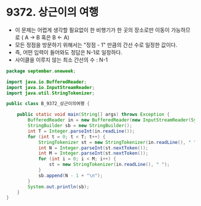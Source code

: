 # 9372. 상근이의 여행

- 이 문제는 어렵게 생각할 필요없이 한 비행기가 한 곳의 장소로만 이동이 가능하므로 ( A -> B 혹은 B <- A) 
- 모든 정점을 방문하기 위해서는 "정점 - 1" 만큼의 간선 수로 일정한 값이다.
- 즉, 어떤 입력이 들어와도 정답은 N-1로 일정하다. 
- 사이클을 이루지 않는 최소 간선의 수 : N-1

```java
package september.oneweek;

import java.io.BufferedReader;
import java.io.InputStreamReader;
import java.util.StringTokenizer;

public class B_9372_상근이의여행 {

	public static void main(String[] args) throws Exception {
		BufferedReader in = new BufferedReader(new InputStreamReader(System.in));
		StringBuilder sb = new StringBuilder();
		int T = Integer.parseInt(in.readLine());
		for (int t = 0; t < T; t++) {
			StringTokenizer st = new StringTokenizer(in.readLine(), " ");
			int N = Integer.parseInt(st.nextToken());
			int M = Integer.parseInt(st.nextToken());
			for (int i = 0; i < M; i++) {
				st = new StringTokenizer(in.readLine(), " ");
			}
			sb.append(N - 1 + "\n");
		}
		System.out.println(sb);
	}
}

```



